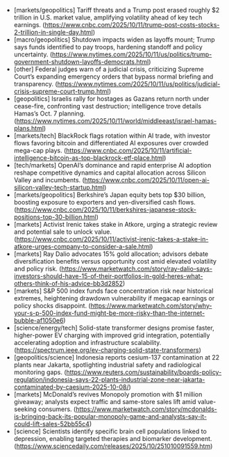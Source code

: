 - [markets/geopolitics] Tariff threats and a Trump post erased roughly $2 trillion in U.S. market value, amplifying volatility ahead of key tech earnings. (https://www.cnbc.com/2025/10/11/trump-post-costs-stocks-2-trillion-in-single-day.html)
- [macro/geopolitics] Shutdown impacts widen as layoffs mount; Trump says funds identified to pay troops, hardening standoff and policy uncertainty. (https://www.nytimes.com/2025/10/11/us/politics/trump-government-shutdown-layoffs-democrats.html)
- [other] Federal judges warn of a judicial crisis, criticizing Supreme Court’s expanding emergency orders that bypass normal briefing and transparency. (https://www.nytimes.com/2025/10/11/us/politics/judicial-crisis-supreme-court-trump.html)
- [geopolitics] Israelis rally for hostages as Gazans return north under cease-fire, confronting vast destruction; intelligence trove details Hamas’s Oct. 7 planning. (https://www.nytimes.com/2025/10/11/world/middleeast/israel-hamas-plans.html)
- [markets/tech] BlackRock flags rotation within AI trade, with investor flows favoring bitcoin and differentiated AI exposures over crowded mega-cap plays. (https://www.cnbc.com/2025/10/11/artificial-intelligence-bitcoin-as-top-blackrock-etf-place.html)
- [tech/markets] OpenAI’s dominance and rapid enterprise AI adoption reshape competitive dynamics and capital allocation across Silicon Valley and incumbents. (https://www.cnbc.com/2025/10/11/open-ai-silicon-valley-tech-startup.html)
- [markets/geopolitics] Berkshire’s Japan equity bets top $30 billion, boosting exposure to exporters and yen-diversified cash flows. (https://www.cnbc.com/2025/10/11/berkshires-japanese-stock-positions-top-30-billion.html)
- [markets] Activist Irenic takes stake in Atkore, urging a strategic review and potential sale to unlock value. (https://www.cnbc.com/2025/10/11/activist-irenic-takes-a-stake-in-atkore-urges-company-to-consider-a-sale.html)
- [markets] Ray Dalio advocates 15% gold allocation; advisors debate diversification benefits versus opportunity cost amid elevated volatility and policy risk. (https://www.marketwatch.com/story/ray-dalio-says-investors-should-have-15-of-their-portfolios-in-gold-heres-what-others-think-of-his-advice-bb3d2852)
- [markets] S&P 500 index funds face concentration risk near historical extremes, heightening drawdown vulnerability if megacap earnings or policy shocks disappoint. (https://www.marketwatch.com/story/why-your-s-p-500-index-fund-might-be-more-risky-than-the-internet-bubble-af1050e6)
- [science/energy/tech] Solid-state transformer designs promise faster, higher-power EV charging with improved grid integration, potentially accelerating adoption and infrastructure scalability. (https://spectrum.ieee.org/ev-charging-solid-state-transformers)
- [geopolitics/science] Indonesia reports cesium-137 contamination at 22 plants near Jakarta, spotlighting industrial safety and radiological monitoring gaps. (https://www.reuters.com/sustainability/boards-policy-regulation/indonesia-says-22-plants-industrial-zone-near-jakarta-contaminated-by-caesium-2025-10-08/)
- [markets] McDonald’s revives Monopoly promotion with $1 million giveaway; analysts expect traffic and same-store sales lift amid value-seeking consumers. (https://www.marketwatch.com/story/mcdonalds-is-bringing-back-its-popular-monopoly-game-and-analysts-say-it-could-lift-sales-52bb55c4)
- [science] Scientists identify specific brain cell populations linked to depression, enabling targeted therapies and biomarker development. (https://www.sciencedaily.com/releases/2025/10/251010091559.htm)